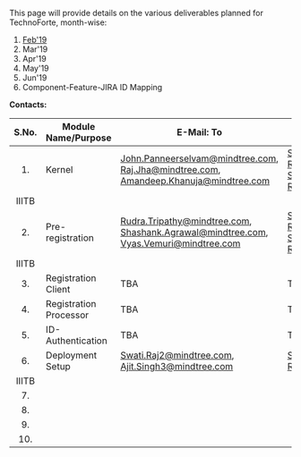 This page will provide details on the various deliverables planned for TechnoForte, month-wise: 
1. [Feb'19](https://github.com/mosip/mosip/wiki/Feb'19)
2. Mar'19
3. Apr'19
4. May'19
5. Jun'19
6. Component-Feature-JIRA ID Mapping

**Contacts:**

|**S.No.**| **Module Name/Purpose**| **E-Mail: To**|**E-Mail: CC**|
|:------:|-----|---|---|
|1.|Kernel|John.Panneerselvam@mindtree.com, Raj.Jha@mindtree.com, Amandeep.Khanuja@mindtree.com| Shravan.Poorigali@mindtree.com, Romila.Mattu@mindtree.com, Shwetha.Mruthyunjaya@mindtree.com, Resham.Chugani@mindtree.com, 
IIITB|
|2.|Pre-registration|Rudra.Tripathy@mindtree.com, Shashank.Agrawal@mindtree.com, Vyas.Vemuri@mindtree.com|Shravan.Poorigali@mindtree.com, Romila.Mattu@mindtree.com, Shwetha.Mruthyunjaya@mindtree.com, Resham.Chugani@mindtree.com, 
IIITB|
|3.|Registration Client| TBA | TBA |
|4.|Registration Processor| TBA | TBA |
|5.|ID-Authentication| TBA | TBA |
|6.|Deployment Setup|Swati.Raj2@mindtree.com, Ajit.Singh3@mindtree.com|Shravan.Poorigali@mindtree.com, Romila.Mattu@mindtree.com, 
IIITB|
|7.|| |
|8.|| |
|9.|| |
|10.|| |